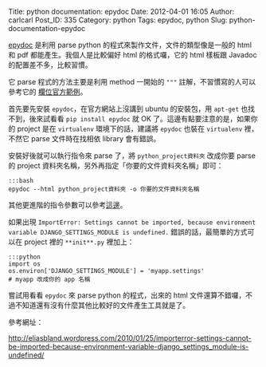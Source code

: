 Title: python documentation: epydoc
Date: 2012-04-01 16:05
Author: carlcarl
Post_ID: 335
Category: python
Tags: epydoc, python
Slug: python-documentation-epydoc

[epydoc][] 是利用 parse python 的程式來製作文件，文件的類型像是一般的 html 和 pdf 都能產生。我個人是比較偏好 html 的格式囉，它的 html 樣板跟 Javadoc 的配置差不多，比較習慣。

它 parse 程式的方法主要是利用 method 一開始的 `"""` 註解，不習慣寫的人可以參考它的 [欄位官方範例][]。

首先要先安裝 `epydoc`，在官方網站上沒講到 ubuntu
的安裝包，用 `apt-get` 也找不到，後來試看看 `pip install epydoc` 就 OK
了。這邊有點要注意的是，如果你的 project
是在 `virtualenv` 環境下的話，建議將 `epydoc` 也裝在 `virtualenv` 裡，不然它 parse 文件時在找相依 library 會有錯誤。

安裝好後就可以執行指令來 parse 了，將 `python_project資料夾` 改成你要
parse 的 project 資料夾名稱，另外再指定「你要的文件資料夾名稱」即可：

	:::bash
	epydoc --html python_project資料夾 -o 你要的文件資料夾名稱


其他更進階的指令參數可以參考[這邊][]。

如果出現 `ImportError: Settings cannot be imported, because environment
variable DJANGO_SETTINGS_MODULE is undefined.` 錯誤的話，最簡單的方式可以在 project
裡的 `**init**.py` 裡加上：

	:::python
	import os
	os.environ['DJANGO_SETTINGS_MODULE'] = 'myapp.settings' 
	# myapp 改成你的 app 名稱

嘗試用看看 `epydoc` 來 parse python 的程式，出來的 html
文件還算不錯囉，不過不知道還有沒有什麼其他比較好的文件產生工具就是了。

參考網址：  

<http://eliasbland.wordpress.com/2010/01/25/importerror-settings-cannot-be-imported-because-environment-variable-django_settings_module-is-undefined/>

  [epydoc]: http://epydoc.sourceforge.net/index.html
  [欄位官方範例]: http://epydoc.sourceforge.net/fields.html#fields
  [這邊]: http://epydoc.sourceforge.net/using.html
